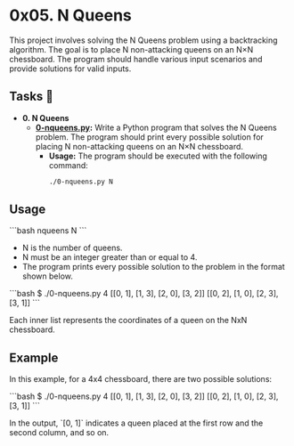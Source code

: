 # 0x05. N Queens

This project involves solving the N Queens problem using a backtracking algorithm. The goal is to place N non-attacking queens on an N×N chessboard. The program should handle various input scenarios and provide solutions for valid inputs.

## Tasks :page_with_curl:

* **0. N Queens**
  * **[0-nqueens.py](./0-nqueens.py):** Write a Python program that solves the N Queens problem. The program should print every possible solution for placing N non-attacking queens on an N×N chessboard.
    * **Usage:** The program should be executed with the following command:
      ```bash
      ./0-nqueens.py N
      ```
## Usage

\`\`\`bash
nqueens N
\`\`\`

- N is the number of queens.
- N must be an integer greater than or equal to 4.
- The program prints every possible solution to the problem in the format shown below.

\`\`\`bash
$ ./0-nqueens.py 4
[[0, 1], [1, 3], [2, 0], [3, 2]]
[[0, 2], [1, 0], [2, 3], [3, 1]]
\`\`\`

Each inner list represents the coordinates of a queen on the NxN chessboard.

## Example

In this example, for a 4x4 chessboard, there are two possible solutions:

\`\`\`bash
$ ./0-nqueens.py 4
[[0, 1], [1, 3], [2, 0], [3, 2]]
[[0, 2], [1, 0], [2, 3], [3, 1]]
\`\`\`

In the output, \`[0, 1]\` indicates a queen placed at the first row and the second column, and so on.
